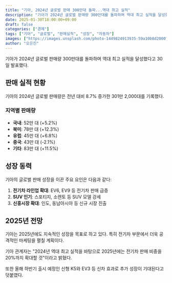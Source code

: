 ```yaml
---
title: "기아, 2024년 글로벌 판매 300만대 돌파...역대 최고 실적"
description: "기아가 2024년 글로벌 판매량 300만대를 돌파하며 역대 최고 실적을 달성했다고 발표했다."
date: 2025-01-30T18:00:00+09:00
draft: false
categories: ["경제"]
tags: ["기아", "글로벌", "판매실적", "성장", "자동차"]
images: ["https://images.unsplash.com/photo-1449824913935-59a10b8d2000?w=1600&h=900&fit=crop&q=95"]
author: "오은진"
---
```


기아가 2024년 글로벌 판매량 300만대를 돌파하며 역대 최고 실적을 달성했다고 30일 발표했다.

## 판매 실적 현황

기아의 2024년 글로벌 판매량은 전년 대비 8.7% 증가한 301만 2,000대를 기록했다.

### 지역별 판매량
- **국내**: 52만 대 (+5.2%)
- **북미**: 78만 대 (+12.3%)
- **유럽**: 45만 대 (+6.8%)
- **중국**: 43만 대 (-2.1%)
- **기타**: 83만 대 (+11.5%)

## 성장 동력

기아의 글로벌 판매 성장을 이끈 주요 요인은 다음과 같다:

1. **전기차 라인업 확대**: EV6, EV9 등 전기차 판매 급증
2. **SUV 인기**: 스포티지, 소렌토 등 SUV 모델 강세
3. **신흥시장 확대**: 인도, 동남아시아 등 신규 시장 진출

## 2025년 전망

기아는 2025년에도 지속적인 성장을 목표로 하고 있다. 특히 전기차 부문에서 더욱 공격적인 마케팅을 펼칠 계획이다.

기아 관계자는 "2024년 역대 최고 실적을 바탕으로 2025년에는 전기차 판매 비중을 20%까지 확대할 것"이라고 밝혔다.

또한 올해 하반기 출시 예정인 신형 K5와 EV3 등 신차 효과로 추가 성장이 기대된다고 덧붙였다. 